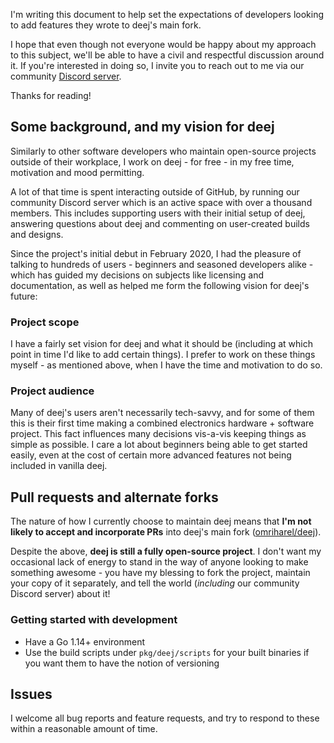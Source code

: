 I'm writing this document to help set the expectations of developers looking to add features they wrote to deej's main fork.

I hope that even though not everyone would be happy about my approach to this subject, we'll be able to have a civil and respectful discussion around it. If you're interested in doing so, I invite you to reach out to me via our community [Discord server](https://discord.gg/nf88NJu).

Thanks for reading!

## Some background, and my vision for deej

Similarly to other software developers who maintain open-source projects outside of their workplace, I work on deej - for free - in my free time, motivation and mood permitting.

A lot of that time is spent interacting outside of GitHub, by running our community Discord server which is an active space with over a thousand members. This includes supporting users with their initial setup of deej, answering questions about deej and commenting on user-created builds and designs.

Since the project's initial debut in February 2020, I had the pleasure of talking to hundreds of users - beginners and seasoned developers alike - which has guided my decisions on subjects like licensing and documentation, as well as helped me form the following vision for deej's future:

### Project scope

I have a fairly set vision for deej and what it should be (including at which point in time I'd like to add certain things). I prefer to work on these things myself - as mentioned above, when I have the time and motivation to do so.

### Project audience

Many of deej's users aren't necessarily tech-savvy, and for some of them this is their first time making a combined electronics hardware + software project. This fact influences many decisions vis-a-vis keeping things as simple as possible. I care a lot about beginners being able to get started easily, even at the cost of certain more advanced features not being included in vanilla deej.

## Pull requests and alternate forks

The nature of how I currently choose to maintain deej means that **I'm not likely to accept and incorporate PRs** into deej's main fork ([omriharel/deej](https://github.com/Jodinandas/deej)).

Despite the above, **deej is still a fully open-source project**. I don't want my occasional lack of energy to stand in the way of anyone looking to make something awesome - you have my blessing to fork the project, maintain your copy of it separately, and tell the world (_including_ our community Discord server) about it!

### Getting started with development

- Have a Go 1.14+ environment
- Use the build scripts under `pkg/deej/scripts` for your built binaries if you want them to have the notion of versioning

## Issues

I welcome all bug reports and feature requests, and try to respond to these within a reasonable amount of time.
